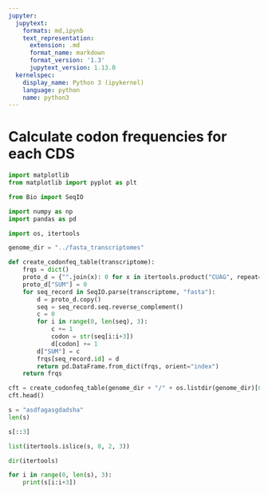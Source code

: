 ```yaml
---
jupyter:
  jupytext:
    formats: md,ipynb
    text_representation:
      extension: .md
      format_name: markdown
      format_version: '1.3'
      jupytext_version: 1.13.0
  kernelspec:
    display_name: Python 3 (ipykernel)
    language: python
    name: python3
---
```


# Calculate codon frequencies for each CDS

```python
import matplotlib
from matplotlib import pyplot as plt

from Bio import SeqIO

import numpy as np
import pandas as pd

import os, itertools
```

```python
genome_dir = "../fasta_transcriptomes"
```

```python
def create_codonfeq_table(transcriptome):
    frqs = dict()
    proto_d = {"".join(x): 0 for x in itertools.product("CUAG", repeat=3)}
    proto_d["SUM"] = 0
    for seq_record in SeqIO.parse(transcriptome, "fasta"):
        d = proto_d.copy()
        seq = seq_record.seq.reverse_complement()
        c = 0
        for i in range(0, len(seq), 3):
            c += 1
            codon = str(seq[i:i+3])
            d[codon] += 1
        d["SUM"] = c
        frqs[seq_record.id] = d
        return pd.DataFrame.from_dict(frqs, orient="index")
    return frqs

cft = create_codonfeq_table(genome_dir + "/" + os.listdir(genome_dir)[0])
cft.head()
```

```python
s = "asdfagasgdadsha"
len(s)
```

```python
s[::3]
```

```python
list(itertools.islice(s, 0, 2, 3))
```

```python
dir(itertools)
```

```python
for i in range(0, len(s), 3):
    print(s[i:i+3])
```

```python

```
